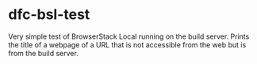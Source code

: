 # dfc-bsl-test

Very simple test of BrowserStack Local running on the build server.
Prints the title of a webpage of a URL that is not accessible from the web but is from the build server.